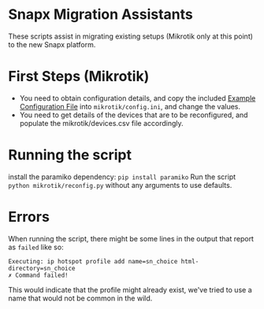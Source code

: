 Snapx Migration Assistants
===
These scripts assist in migrating existing setups (Mikrotik only at this point) to the new Snapx platform.

First Steps (Mikrotik)
===
- You need to obtain configuration details, and copy the included [Example Configuration File](./mikrotik/config.ini.example) into `mikrotik/config.ini`, and change the values.
- You need to get details of the devices that are to be reconfigured, and populate the mikrotik/devices.csv file accordingly.


Running the script
===
install the paramiko dependency: `pip install paramiko`
Run the script `python mikrotik/reconfig.py` without any arguments to use defaults.


Errors
===
When running the script, there might be some lines in the output that report as `failed` like so:

```
Executing: ip hotspot profile add name=sn_choice html-directory=sn_choice
✗ Command failed!
```

This would indicate that the profile might already exist, we've tried to use a name that would not 
be common in the wild.

